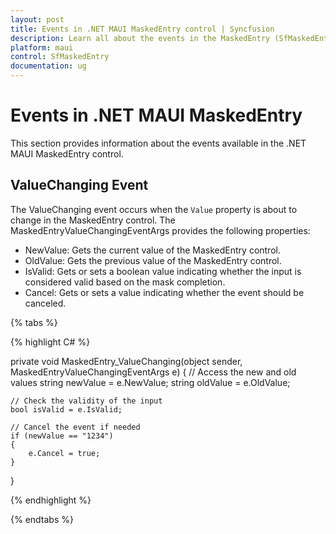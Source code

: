 ```yaml
---
layout: post
title: Events in .NET MAUI MaskedEntry control | Syncfusion
description: Learn all about the events in the MaskedEntry (SfMaskedEntry) control.
platform: maui
control: SfMaskedEntry
documentation: ug
---
```


# Events in .NET MAUI MaskedEntry

This section provides information about the events available in the .NET MAUI MaskedEntry control.

## ValueChanging Event

The ValueChanging event occurs when the `Value` property is about to change in the MaskedEntry control. The MaskedEntryValueChangingEventArgs provides the following properties:

* NewValue: Gets the current value of the MaskedEntry control.
* OldValue: Gets the previous value of the MaskedEntry control.
* IsValid: Gets or sets a boolean value indicating whether the input is considered valid based on the mask completion.
* Cancel: Gets or sets a value indicating whether the event should be canceled.

{% tabs %}

{% highlight C# %}

private void MaskedEntry_ValueChanging(object sender, MaskedEntryValueChangingEventArgs e)
{
    // Access the new and old values
    string newValue = e.NewValue;
    string oldValue = e.OldValue;

    // Check the validity of the input
    bool isValid = e.IsValid;

    // Cancel the event if needed
    if (newValue == "1234")
    {
        e.Cancel = true;
    }
}

{% endhighlight %}

{% endtabs %}

